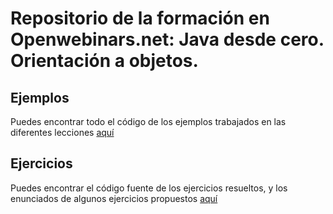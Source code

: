 
# Repositorio de la formación en Openwebinars.net: Java desde cero. Orientación a objetos.

## Ejemplos

Puedes encontrar todo el código de los ejemplos trabajados en las diferentes lecciones [aquí](./Ejemplos/)

## Ejercicios

Puedes encontrar el código fuente de los ejercicios resueltos, y los enunciados de algunos ejercicios propuestos [aquí](./Ejercicios/)